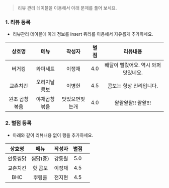 > 리뷰 관리 테이블을 이용해서 아래 문제를 풀어 보세요.

### 1. 리뷰 등록
* 리뷰관리 테이블에 아래 정보를 insert 쿼리를 이용해서 자유롭게 추가하세요. 

| 상호명 | 메뉴 | 작성자 | 별점 | 리뷰내용 |
|:--:|:--:|:--:|:--:|:--:|
|버거킹 | 와퍼세트 | 이정재 | 4.0 | 배달이 빨랐어요. 역시 와퍼 맛있네요. |
|교촌치킨 | 오리지날 콤보 | 이병헌 | 4.5 | 콤보는 항상 진리입니다. |
|원조 곱창볶음 | 야채곱창볶음  | 맛있으면짖는개 | 4.0 | 왈왈왈왈!! 왈왈!!! |

### 2. 별점 등록 

* 아래와 같이 리뷰내용 없이 행을 추가하세요. 

| 상호명 | 메뉴 | 작성자 | 별점 |  |
|:--:|:--:|:--:|:--:|:--:|
|안동찜닭 | 찜닭(중) | 강동원 | 5.0 |
|교촌치킨 | 핫 콤보 | 이정재 | 4.5 |
|BHC | 뿌링클 | 전지현 | 4.5 |




